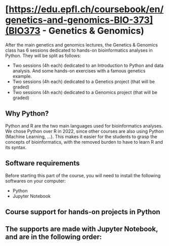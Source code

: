 # [https://edu.epfl.ch/coursebook/en/genetics-and-genomics-BIO-373](BIO373 - Genetics & Genomics)
After the main genetics and genomics lectures, the Genetics & Genomics class has 6 sessions dedicated to hands-on bioinformatics analyses in Python.
They will be split as follows:
- Two sessions (4h each) dedicated to an Introduction to Python and data analysis. And some hands-on exercises with a famous genetics example.
- Two sessions (4h each) dedicated to a Genetics project (that will be graded)
- Two sessions (4h each) dedicated to a Genomics project (that will be graded)

## Why Python?
Python and R are the two main languages used for bioinformatics analyses.
We chose Python over R in 2022, since other courses are also using Python (Machine Learning, ...). This makes it easier for the students to grasp the concepts of bioinformatics, with the removed burden to have to learn R and its syntax.

## Software requirements
Before starting this part of the course, you will need to install the following softwares on your computer:
- Python
- Jupyter Notebook

## Course support for hands-on projects in Python
The supports are made with Jupyter Notebook, and are in the following order:
- 
